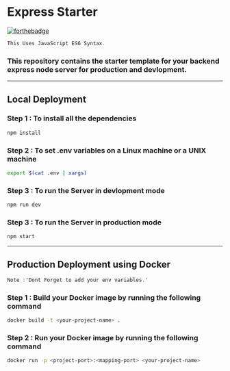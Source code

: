 # Express Starter

[![forthebadge](https://forthebadge.com/images/badges/made-with-javascript.svg)](https://forthebadge.com)

```csharp
This Uses JavaScript ES6 Syntax.
```
### This repository contains the starter template for your backend express node server for production and devlopment.

---
## </b>Local Deployment</b>
### Step 1 : To install all the dependencies
 
 ```bash
 npm install
 ```
### Step 2 : To set .env variables on a Linux machine or a UNIX machine
 
 ```bash
 export $(cat .env | xargs)
 ```
### Step 3 : To run the Server in devlopment mode
 
 ```bash
 npm run dev
 ```

### Step 3 : To run the Server in production mode
 
 ```bash
 npm start
 ```
---
## <b>Production Deployment using Docker</b>

```csharp
Note :'Dont Forget to add your env variables.'
```
### Step 1 : Build your Docker image by running the following command 
```bash
docker build -t <your-project-name> .
```

### Step 2 : Run your Docker image by running the following command 
```bash
docker run -p <project-port>:<mapping-port> <your-project-name>
```
